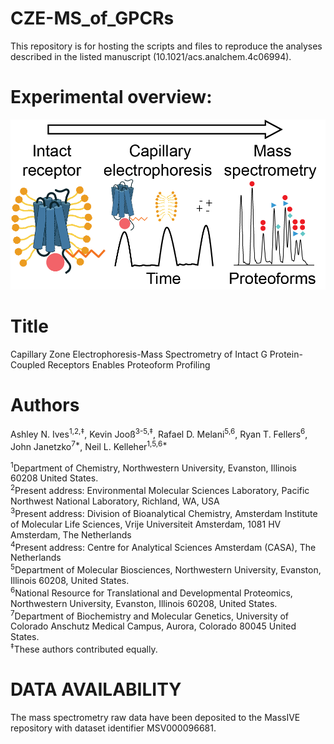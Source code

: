 # CZE-MS_of_GPCRs
This repository is for hosting the scripts and files to reproduce the analyses described in the listed manuscript (10.1021/acs.analchem.4c06994). 

# Experimental overview:
![alt text](https://github.com/ashleyives/CZE-MS_of_GPCRs/blob/main/TOC.png)

# Title
Capillary Zone Electrophoresis-Mass Spectrometry of Intact G Protein-Coupled Receptors Enables Proteoform Profiling

# Authors
Ashley N. Ives<sup>1,2,‡</sup>, Kevin Jooß<sup>3-5,‡</sup>, Rafael D. Melani<sup>5,6</sup>, Ryan T. Fellers<sup>6</sup>, John Janetzko<sup>7*</sup>, Neil L. Kelleher<sup>1,5,6*</sup>

<sup>1</sup>Department of Chemistry, Northwestern University, Evanston, Illinois 60208 United States.  
<sup>2</sup>Present address: Environmental Molecular Sciences Laboratory, Pacific Northwest National Laboratory, Richland, WA, USA  
<sup>3</sup>Present address: Division of Bioanalytical Chemistry, Amsterdam Institute of Molecular Life Sciences, Vrije Universiteit Amsterdam, 1081 HV Amsterdam, The Netherlands  
<sup>4</sup>Present address: Centre for Analytical Sciences Amsterdam (CASA), The Netherlands  
<sup>5</sup>Department of Molecular Biosciences, Northwestern University, Evanston, Illinois 60208, United States.  
<sup>6</sup>National Resource for Translational and Developmental Proteomics, Northwestern University, Evanston, Illinois 60208, United States.  
<sup>7</sup>Department of Biochemistry and Molecular Genetics, University of Colorado Anschutz Medical Campus, Aurora, Colorado 80045 United States.  
<sup>‡</sup>These authors contributed equally. 

# DATA AVAILABILITY
The mass spectrometry raw data have been deposited to the MassIVE repository with dataset identifier MSV000096681.



